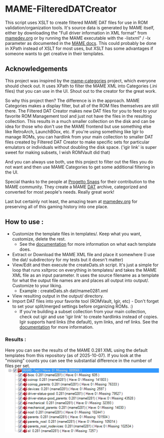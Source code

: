 # MAME-FilteredDATCreator

This script uses XSLT to create filtered MAME DAT files for use in ROM validation/organization tools. It's source data is generated by MAME itself, either by downloading the "Full driver information in XML format" from [mamedev.org](https://www.mamedev.org/) or by running the MAME executable with the -listxml" / -lx parameter as documented in the [MAME docs](https://docs.mamedev.org/commandline/commandline-all.html#frontend-verbs). This could probably be done in XPath instead of XSLT for most uses, but XSLT has some advantages if someone wants to get creative in their templates.

## Acknowledgements

This project was inspired by the [mame-categories](https://codeberg.org/mameau/mame-categories) project, which everyone should check out. It uses XPath to filter the MAME XML into Categories (.ini files) that you can use in the UI. Shout out to the creator for the great work.

So why this project then? The difference is in the approach. MAME Categories makes a display filter, but all of the ROM files themselves are still there. The Filtered DAT Creator makes new DAT files for you to feed to your favorite ROM Management tool and just not have the files in the resulting collection. This results in a much smaller collection on the disk and can be idea for those who don't use the MAME frontend but use something else like RetroArch, LaunchB0ox, etc. If you're using something like Igir to manage ROMs, you can hardlink from your main collection to smaller DAT files created by Filtered DAT Creator to make specific sets for particular emulators or individuals without doubling the disk space. ('igir link' is super sweet for making subsets, I wish ROMVault did that)

And you can always use both, use this project to filter out the files you do not want and then use MAME Categories to get some additional filtering in the UI.

Special thanks to the people at [Progetto Snaps](https://www.progettosnaps.net/) for their contribution to the MAME community. They create a MAME [DAT](https://www.progettosnaps.net/dats/MAME/) archive, categorized and converted for most people's needs. Really great work! 

Last but certainly not least, the amazing team at [mamedev.org](https://www.mamedev.org/) for preserving all of this gaming history into one place.

## How to use :

- Customize the template files in templates/. Keep what you want, customize, delete the rest.
  - See the [documentation](templates/README.md) for more information on what each template does.
- Extract or Download the MAME XML file and place it somewhere (I use the dat/ subdirectory for my tests but it doesn't matter)
- View/Edit and then execute the createDats.sh script. It's just a simple for loop that runs xsltproc on everything in templates/ and takes the MAME XML file as an input parameter. It uses the source filename as a template for what the output file names are and places all output into output/. Customize to your liking.
  - Example : createDats.sh dat/mame0281.xml
- View resulting output in the output/ directory.
- Import DAT files into your favorite tool (ROMVault, Igir, etc) - Don't forget to set your split/merged settings before organizing ROMs. :)
  - If you're building a subset collection from your main collection, check out igir and use 'igir link' to create hardlinks instead of copies. Igir supports hard links (the default), sym links, and ref links. See the [documentation](https://igir.io/commands/#link) for more information.

### Results :

Here you can see the results of the MAME 0.281 XML using the default templates from this repository (as of 2025-10-07). If you look at the "missing" counts you can see the substantial difference in the number of files per set.
![Screenshot of DATs generated from the MAME 0.281 XML inside of ROMVault.](https://github.com/ekrunch/MAME-FilteredDATCreator/blob/main/MAME-FilteredDATCreator-Results.png?raw=true)
